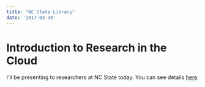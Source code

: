 ```yaml
---
title: "NC State Library"
date: '2017-03-30'
---
```

# Introduction to Research in the Cloud
I'll be presenting to researchers at NC State today. 
You can see details [here](https://www.lib.ncsu.edu/workshop/introduction-to-research-teaching-and-learning-in-the-cloud).
